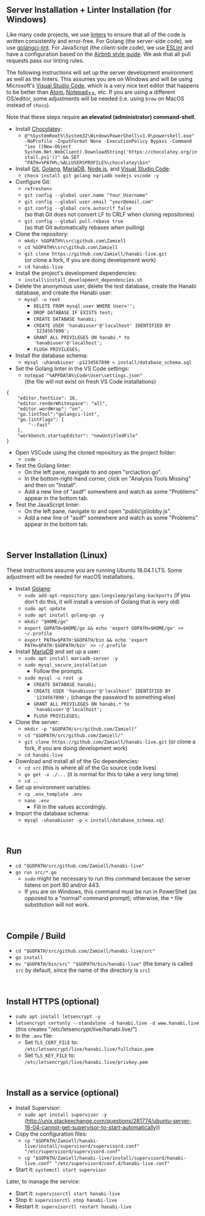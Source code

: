 Server Installation + Linter Installation (for Windows)
-------------------------------------------------------

Like many code projects, we use [linters](https://en.wikipedia.org/wiki/Lint_(software)) to ensure that all of the code is written consistently and error-free. For Golang (the server-side code), we use [golangci-lint](https://github.com/golangci/golangci-lint). For JavaScript (the client-side code), we use [ESLint](https://eslint.org/) and have a configuration based on the [Airbnb style guide](https://github.com/airbnb/javascript). We ask that all pull requests pass our linting rules.

The following instructions will set up the server development environment as well as the linters. This assumes you are on Windows and will be using Microsoft's [Visual Studio Code](https://code.visualstudio.com/), which is a very nice text editor that happens to be better than [Atom](https://atom.io/), [Notepad++](https://notepad-plus-plus.org/), etc. If you are using a different OS/editor, some adjustments will be needed (i.e. using `brew` on MacOS instead of `choco`).

Note that these steps require **an elevated (administrator) command-shell**.

* Install [Chocolatey](https://chocolatey.org/):
  * `@"%SystemRoot%\System32\WindowsPowerShell\v1.0\powershell.exe" -NoProfile -InputFormat None -ExecutionPolicy Bypass -Command "iex ((New-Object System.Net.WebClient).DownloadString('https://chocolatey.org/install.ps1'))" && SET "PATH=%PATH%;%ALLUSERSPROFILE%\chocolatey\bin"`
* Install [Git](https://git-scm.com/), [Golang](https://golang.org/), [MariaDB](https://mariadb.org/), [Node.js](https://nodejs.org/en/), and [Visual Studio Code](https://code.visualstudio.com/):
  * `choco install git golang mariadb nodejs vscode -y`
* Configure Git:
  * `refreshenv`
  * `git config --global user.name "Your_Username"`
  * `git config --global user.email "your@email.com"`
  * `git config --global core.autocrlf false` <br />
  (so that Git does not convert LF to CRLF when cloning repositories)
  * `git config --global pull.rebase true` <br />
  (so that Git automatically rebases when pulling)
* Clone the repository:
  * `mkdir %GOPATH%\src\github.com\Zamiell`
  * `cd %GOPATH%\src\github.com\Zamiell`
  * `git clone https://github.com/Zamiell/hanabi-live.git` <br />
  (or clone a fork, if you are doing development work)
  * `cd hanabi-live`
* Install the project's development dependencies:
  * `install\install_development_dependencies.sh`
* Delete the anonymous user, delete the test database, create the Hanabi database, and create the Hanabi user:
  * `mysql -u root`
    * `DELETE FROM mysql.user WHERE User='';`
    * `DROP DATABASE IF EXISTS test;`
    * `CREATE DATABASE hanabi;`
    * `CREATE USER 'hanabiuser'@'localhost' IDENTIFIED BY '1234567890';`
    * `GRANT ALL PRIVILEGES ON hanabi.* to 'hanabiuser'@'localhost';`
    * `FLUSH PRIVILEGES;`
* Install the database schema:
  * `mysql -uhanabiuser -p1234567890 < install/database_schema.sql`
* Set the Golang linter in the VS Code settings:
  * `notepad "%APPDATA%\Code\User\settings.json"` <br />
  (the file will not exist on fresh VS Code installations)

```
{
    "editor.fontSize": 16,
    "editor.renderWhitespace": "all",
    "editor.wordWrap": "on",
    "go.lintTool":"golangci-lint",
    "go.lintFlags": [
        "--fast"
    ],
    "workbench.startupEditor": "newUntitledFile"
}
```

* Open VSCode using the cloned repository as the project folder:
  * `code .`
* Test the Golang linter:
  * On the left pane, navigate to and open "src\action.go".
  * In the bottom-right-hand corner, click on "Analysis Tools Missing" and then on "Install".
  * Add a new line of "asdf" somewhere and watch as some "Problems" appear in the bottom tab.
* Test the JavaScript linter:
  * On the left pane, navigate to and open "public\js\lobby.js".
  * Add a new line of "asdf" somewhere and watch as some "Problems" appear in the bottom tab.

<br />



Server Installation (Linux)
---------------------------

These instructions assume you are running Ubuntu 18.04.1 LTS. Some adjustment will be needed for macOS installations.

* Install [Golang](https://golang.org/):
  * `sudo add-apt-repository ppa:longsleep/golang-backports` (if you don't do this, it will install a version of Golang that is very old)
  * `sudo apt update`
  * `sudo apt install golang-go -y`
  * `mkdir "$HOME/go"`
  * `export GOPATH=$HOME/go && echo 'export GOPATH=$HOME/go' >> ~/.profile`
  * `export PATH=$PATH:$GOPATH/bin && echo 'export PATH=$PATH:$GOPATH/bin' >> ~/.profile`
* Install [MariaDB](https://mariadb.org/) and set up a user:
  * `sudo apt install mariadb-server -y`
  * `sudo mysql_secure_installation`
    * Follow the prompts.
  * `sudo mysql -u root -p`
    * `CREATE DATABASE hanabi;`
    * `CREATE USER 'hanabiuser'@'localhost' IDENTIFIED BY '1234567890';` (change the password to something else)
    * `GRANT ALL PRIVILEGES ON hanabi.* to 'hanabiuser'@'localhost';`
    * `FLUSH PRIVILEGES;`
* Clone the server:
  * `mkdir -p "$GOPATH/src/github.com/Zamiell"`
  * `cd "$GOPATH/src/github.com/Zamiell/"`
  * `git clone https://github.com/Zamiell/hanabi-live.git` (or clone a fork, if you are doing development work)
  * `cd hanabi-live`
* Download and install all of the Go dependencies:
  * `cd src` (this is where all of the Go source code lives)
  * `go get -v ./...` (it is normal for this to take a very long time)
  * `cd ..`
* Set up environment variables:
  * `cp .env_template .env`
  * `nano .env`
    * Fill in the values accordingly.
* Import the database schema:
  * `mysql -uhanabiuser -p < install/database_schema.sql`

<br />



Run
---

* `cd "$GOPATH/src/github.com/Zamiell/hanabi-live"`
* `go run src/*.go`
  * `sudo` might be necessary to run this command because the server listens on port 80 and/or 443.
  * If you are on Windows, this command must be run in PowerShell (as opposed to a "normal" command prompt); otherwise,  the `*` file substitution will not work.

<br />



Compile / Build
---------------

* `cd "$GOPATH/src/github.com/Zamiell/hanabi-live/src"`
* `go install`
* `mv "$GOPATH/bin/src" "$GOPATH/bin/hanabi-live"` (the binary is called `src` by default, since the name of the directory is `src`)

<br />



Install HTTPS (optional)
------------------------

* `sudo apt install letsencrypt -y`
* `letsencrypt certonly --standalone -d hanabi.live -d www.hanabi.live` (this creates "/etc/letsencrypt/live/hanabi.live/")
* In the `.env` file:
  * Set `TLS_CERT_FILE` to: `/etc/letsencrypt/live/hanabi.live/fullchain.pem`
  * Set `TLS_KEY_FILE` to: `/etc/letsencrypt/live/hanabi.live/privkey.pem`

<br />



Install as a service (optional)
-------------------------------

* Install Supervisor:
  * `sudo apt install supervisor -y`
(http://unix.stackexchange.com/questions/281774/ubuntu-server-16-04-cannot-get-supervisor-to-start-automatically))
* Copy the configuration files:
  * `cp "$GOPATH/Zamiell/hanabi-live/install/supervisord/supervisord.conf" "/etc/supervisord/supervisord.conf"`
  * `cp "$GOPATH/Zamiell/hanabi-live/install/supervisord/hanabi-live.conf" "/etc/supervisord/conf.d/hanabi-live.conf"`
* Start it: `systemctl start supervisor`

Later, to manage the service:

* Start it: `supervisorctl start hanabi-live`
* Stop it: `supervisorctl stop hanabi-live`
* Restart it: `supervisorctl restart hanabi-live`

<br />
